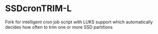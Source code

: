 # SSDcronTRIM-L
Fork for intelligent cron job script with LUKS support which automatically decides how often to trim one or more SSD partitions
